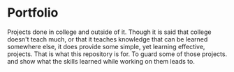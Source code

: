 # Portfolio
Projects done in college and outside of it.
Though it is said that college doesn't teach much, or that it teaches knowledge that can be learned somewhere else, 
it does provide some simple, yet learning effective, projects.
That is what this repository is for. To guard some of those projects. and show what the skills learned while 
working on them leads to.
